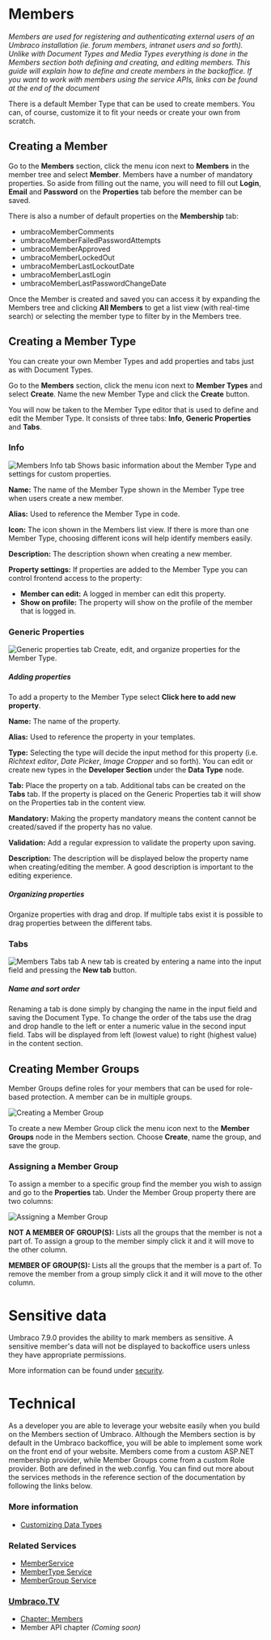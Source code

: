 # Members
*Members are used for registering and authenticating external users of an Umbraco installation (ie. forum members, intranet users and so forth). Unlike with Document Types and Media Types everything is done in the Members section both defining and creating, and editing members. This guide will explain how to define and create members in the backoffice. If you want to work with members using the service APIs, links can be found at the end of the document*

There is a default Member Type that can be used to create members. You can, of course, customize it to fit your needs or create your own from scratch.

## Creating a Member
Go to the __Members__ section, click the menu icon next to __Members__ in the member tree and select __Member__. Members have a number of mandatory properties. So aside from filling out the name, you will need to fill out  __Login__, __Email__ and __Password__ on the __Properties__ tab before the member can be saved.

There is also a number of default properties on the __Membership__ tab:

- umbracoMemberComments
- umbracoMemberFailedPasswordAttempts
- umbracoMemberApproved
- umbracoMemberLockedOut
- umbracoMemberLastLockoutDate
- umbracoMemberLastLogin
- umbracoMemberLastPasswordChangeDate

Once the Member is created and saved you can access it by expanding the Members tree and clicking __All Members__ to get a list view (with real-time search) or selecting the member type to filter by in the Members tree.

## Creating a Member Type
You can create your own Member Types and add properties and tabs just as with Document Types.

Go to the __Members__ section, click the menu icon next to __Member Types__ and select __Create__. Name the new Member Type and click the __Create__ button.

You will now be taken to the Member Type editor that is used to define and edit the Member Type. It consists of three tabs: __Info__, __Generic Properties__ and __Tabs__.

### Info
![Members Info tab](images/Members-Info.jpg)
Shows basic information about the Member Type and settings for custom properties.

__Name:__ The name of the Member Type shown in the Member Type tree when users create a new member.

__Alias:__ Used to reference the Member Type in code.

__Icon:__ The icon shown in the Members list view. If there is more than one Member Type, choosing different icons will help identify members easily.

__Description:__ The description shown when creating a new member.

__Property settings:__ If properties are added to the Member Type you can control frontend access to the property:

  - __Member can edit:__ A logged in member can edit this property.
  - __Show on profile:__ The property will show on the profile of the member that is logged in.

### Generic Properties
![Generic properties tab](images/Members-Generic-Properties.jpg)
Create, edit, and organize properties for the Member Type.

##### Adding properties
To add a property to the Member Type select __Click here to add new property__.

__Name:__ The name of the property.

__Alias:__ Used to reference the property in your templates.

__Type:__ Selecting the type will decide the input method for this property (i.e. *Richtext editor*, *Date Picker*, *Image Cropper* and so forth). You can edit or create new types in the __Developer Section__ under the __Data Type__ node.

__Tab:__ Place the property on a tab. Additional tabs can be created on the __Tabs__ tab. If the property is placed on the Generic Properties tab it will show on the Properties tab in the content view.

__Mandatory:__ Making the property mandatory means the content cannot be created/saved if the property has no value.

__Validation:__ Add a regular expression to validate the property upon saving.

__Description:__ The description will be displayed below the property name when creating/editing the member. A good description is important to the editing experience.

##### Organizing properties
Organize properties with drag and drop. If multiple tabs exist it is possible to drag properties between the different tabs.

### Tabs
![Members Tabs tab](images/Members-Tabs.jpg)
A new tab is created by entering a name into the input field and pressing the __New tab__ button.

##### Name and sort order
Renaming a tab is done simply by changing the name in the input field and saving the Document Type. To change the order of the tabs use the drag and drop handle to the left or enter a numeric value in the second input field. Tabs will be displayed from left (lowest value) to right (highest value) in the content section.

## Creating Member Groups
Member Groups define roles for your members that can be used for role-based protection. A member can be in multiple groups.

![Creating a Member Group](images/Member-Groups-Create.jpg)

To create a new Member Group click the menu icon next to the __Member Groups__ node in the Members section. Choose __Create__, name the group, and save the group.

### Assigning a Member Group
To assign a member to a specific group find the member you wish to assign and go to the __Properties__ tab. Under the Member Group property there are two columns:

![Assigning a Member Group](images/Member-Groups-Assign.jpg)

__NOT A MEMBER OF GROUP(S):__ Lists all the groups that the member is not a part of. To assign a group to the member simply click it and it will move to the other column.

__MEMBER OF GROUP(S):__ Lists all the groups that the member is a part of. To remove the member from a group simply click it and it will move to the other column.

# Sensitive data
Umbraco 7.9.0 provides the ability to mark members as sensitive. A sensitive member's data will not be displayed to backoffice users unless they have appropriate permissions.

More information can be found under [security](../../../Reference/Security/#sensitive-data).

# Technical
As a developer you are able to leverage your website easily when you build on the Members section of Umbraco.
Although the Members section is by default in the Umbraco backoffice, you will be able to implement some work on the front end of your website.
Members come from a custom ASP.NET membership provider, while Member Groups come from a custom Role provider. Both are defined in the web.config.
You can find out more about the services methods in the reference section of the documentation by following the links below.

### More information
- [Customizing Data Types](../Data-Types/)

### Related Services
- [MemberService](../../../Reference/Management/Services/MemberService.md)
- [MemberType Service](../../../Reference/Management/Services/MemberTypeService.md)
- [MemberGroup Service](../../../Reference/Management/Services/MemberGroupService.md)

### [Umbraco.TV](https://umbraco.tv)
- [Chapter: Members](https://umbraco.tv/videos/umbraco-v7/content-editor/administrative-content/members/what-is-a-member/)
- Member API chapter *(Coming soon)*
